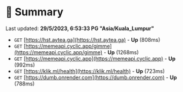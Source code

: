 # 📖 Summary
Last updated: **29/5/2023, 6:53:33 PG "Asia/Kuala_Lumpur"**

- `GET` [https://hst.aytea.ga](https://hst.aytea.ga) - **Up** (808ms)
- `GET` [https://memeapi.cyclic.app/gimme](https://memeapi.cyclic.app/gimme) - **Up** (1268ms)
- `GET` [https://memeapi.cyclic.app](https://memeapi.cyclic.app) - **Up** (992ms)
- `GET` [https://klik.ml/health](https://klik.ml/health) - **Up** (723ms)
- `GET` [https://dumb.onrender.com](https://dumb.onrender.com) - **Up** (788ms)
